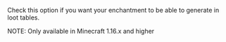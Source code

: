 Check this option if you want your enchantment to be able to generate in loot tables.

NOTE: Only available in Minecraft 1.16.x and higher